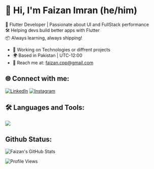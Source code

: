 # 👋 Hi, I'm Faizan Imran (he/him)

🚀 Flutter Developer | Passionate about UI and FullStack performance  
🛠️ Helping devs build better apps with Flutter  
📦 Always learning, always shipping!

- 💼 Working on Technologies or diffrent projects
- 🌍 Based in Pakistan | UTC-12:00  
- 📧 Reach me at: [faizan.cpp@gmail.com](mailto:faizan.cpp@gmail.com)

## 🌐 Connect with me:
[![LinkedIn](https://img.shields.io/badge/LinkedIn-Connect-0A66C2?style=for-the-badge&logo=linkedin&logoColor=white)](https://linkedin.com/in/your_username)
[![Instagram](https://img.shields.io/badge/Instagram-Profile-E4405F?style=for-the-badge&logo=instagram&logoColor=white)](https://instagram.com/your_username)
## 🛠️ Languages and Tools:<p align="center">
  <a href="https://skillicons.dev">
    <img src="https://skillicons.dev/icons?i=github,dart,cpp,docker,flutter,git" />
  </a>
</p>

## Github Status:

![Faizan's GitHub Stats](https://github-readme-stats.vercel.app/api?username=FaizanImran-blip&show_icons=true&hide=prs,issues,contribs&theme=THEME_NAME)

![Profile Views](https://komarev.com/ghpvc/?username=junaidjameel&color=blue)
